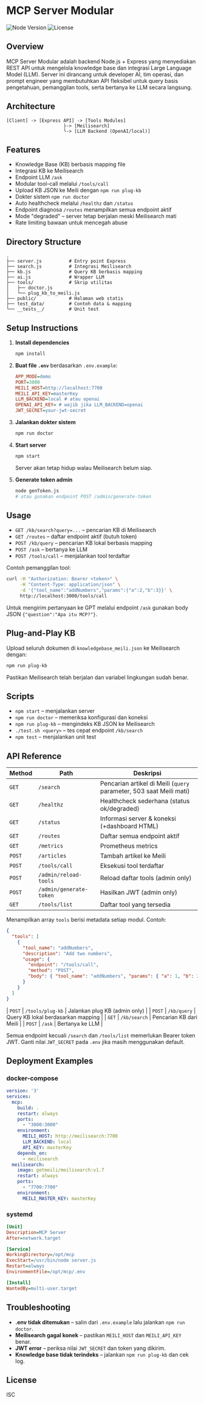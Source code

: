 # MCP Server Modular

![Node Version](https://img.shields.io/badge/node-%3E%3D20.x-brightgreen)
![License](https://img.shields.io/badge/license-ISC-blue)

## Overview
MCP Server Modular adalah backend Node.js + Express yang menyediakan REST API
untuk mengelola knowledge base dan integrasi Large Language Model (LLM).
Server ini dirancang untuk developer AI, tim operasi, dan prompt engineer yang
membutuhkan API fleksibel untuk query basis pengetahuan, pemanggilan tools,
serta bertanya ke LLM secara langsung.

## Architecture
```
[Client] -> [Express API] -> [Tools Modules]
                     ├-> [Meilisearch]
                     └-> [LLM Backend (OpenAI/local)]
```

## Features
- Knowledge Base (KB) berbasis mapping file
- Integrasi KB ke Meilisearch
- Endpoint LLM `/ask`
- Modular tool-call melalui `/tools/call`
- Upload KB JSON ke Meili dengan `npm run plug-kb`
- Dokter sistem `npm run doctor`
- Auto healthcheck melalui `/healthz` dan `/status`
- Endpoint diagnosa `/routes` menampilkan semua endpoint aktif
- Mode "degraded" – server tetap berjalan meski Meilisearch mati
- Rate limiting bawaan untuk mencegah abuse

## Directory Structure
```text
.
├── server.js          # Entry point Express
├── search.js          # Integrasi Meilisearch
├── kb.js              # Query KB berbasis mapping
├── ai.js              # Wrapper LLM
├── tools/             # Skrip utilitas
│   ├── doctor.js
│   └── plug_kb_to_meili.js
├── public/            # Halaman web statis
├── test_data/         # Contoh data & mapping
└── __tests__/         # Unit test
```

## Setup Instructions
1. **Install dependencies**
   ```bash
   npm install
   ```
2. **Buat file `.env`** berdasarkan `.env.example`:
   ```ini
   APP_MODE=demo
   PORT=3000
   MEILI_HOST=http://localhost:7700
   MEILI_API_KEY=masterKey
   LLM_BACKEND=local # atau openai
   OPENAI_API_KEY= # wajib jika LLM_BACKEND=openai
   JWT_SECRET=your-jwt-secret
   ```
3. **Jalankan dokter sistem**
   ```bash
   npm run doctor
   ```
4. **Start server**
   ```bash
   npm start
   ```
   Server akan tetap hidup walau Meilisearch belum siap.

5. **Generate token admin**
   ```bash
   node genToken.js
   # atau gunakan endpoint POST /admin/generate-token
   ```

## Usage
- `GET /kb/search?query=...` – pencarian KB di Meilisearch
- `GET /routes` – daftar endpoint aktif (butuh token)
- `POST /kb/query` – pencarian KB lokal berbasis mapping
- `POST /ask` – bertanya ke LLM
- `POST /tools/call` – menjalankan tool terdaftar

Contoh pemanggilan tool:
```bash
curl -H "Authorization: Bearer <token>" \
     -H "Content-Type: application/json" \
     -d '{"tool_name":"addNumbers","params":{"a":2,"b":3}}' \
     http://localhost:3000/tools/call
```

Untuk mengirim pertanyaan ke GPT melalui endpoint `/ask` gunakan body JSON
`{"question":"Apa itu MCP?"}`.

## Plug-and-Play KB
Upload seluruh dokumen di `knowledgebase_meili.json` ke Meilisearch dengan:
```bash
npm run plug-kb
```
Pastikan Meilisearch telah berjalan dan variabel lingkungan sudah benar.

## Scripts
- `npm start` – menjalankan server
- `npm run doctor` – memeriksa konfigurasi dan koneksi
- `npm run plug-kb` – mengindeks KB JSON ke Meilisearch
- `./test.sh <query>` – tes cepat endpoint `/kb/search`
- `npm test` – menjalankan unit test

## API Reference
| Method | Path | Deskripsi |
| ------ | ---- | --------- |
| `GET`  | `/search` | Pencarian artikel di Meili (`query` parameter, 503 saat Meili mati) |
| `GET`  | `/healthz` | Healthcheck sederhana (status ok/degraded) |
| `GET`  | `/status` | Informasi server & koneksi (+dashboard HTML) |
| `GET`  | `/routes` | Daftar semua endpoint aktif |
| `GET`  | `/metrics` | Prometheus metrics |
| `POST` | `/articles` | Tambah artikel ke Meili |
| `POST` | `/tools/call` | Eksekusi tool terdaftar |
| `POST` | `/admin/reload-tools` | Reload daftar tools (admin only) |
| `POST` | `/admin/generate-token` | Hasilkan JWT (admin only) |
| `GET`  | `/tools/list` | Daftar tool yang tersedia |
Menampilkan array `tools` berisi metadata setiap modul. Contoh:
```json
{
  "tools": [
    {
      "tool_name": "addNumbers",
      "description": "Add two numbers",
      "usage": {
        "endpoint": "/tools/call",
        "method": "POST",
        "body": { "tool_name": "addNumbers", "params": { "a": 1, "b": 2 } }
      }
    }
  ]
}
```
| `POST` | `/tools/plug-kb` | Jalankan plug KB (admin only) |
| `POST` | `/kb/query` | Query KB lokal berdasarkan mapping |
| `GET`  | `/kb/search` | Pencarian KB dari Meili |
| `POST` | `/ask` | Bertanya ke LLM |

Semua endpoint kecuali `/search` dan `/tools/list` memerlukan Bearer token JWT.
Ganti nilai `JWT_SECRET` pada `.env` jika masih menggunakan default.

## Deployment Examples

### docker-compose
```yaml
version: '3'
services:
  mcp:
    build: .
    restart: always
    ports:
      - "3000:3000"
    environment:
      MEILI_HOST: http://meilisearch:7700
      LLM_BACKEND: local
      API_KEY: masterKey
    depends_on:
      - meilisearch
  meilisearch:
    image: getmeili/meilisearch:v1.7
    restart: always
    ports:
      - "7700:7700"
    environment:
      MEILI_MASTER_KEY: masterKey
```

### systemd
```ini
[Unit]
Description=MCP Server
After=network.target

[Service]
WorkingDirectory=/opt/mcp
ExecStart=/usr/bin/node server.js
Restart=always
EnvironmentFile=/opt/mcp/.env

[Install]
WantedBy=multi-user.target
```

## Troubleshooting
- **.env tidak ditemukan** – salin dari `.env.example` lalu jalankan `npm run doctor`.
- **Meilisearch gagal konek** – pastikan `MEILI_HOST` dan `MEILI_API_KEY` benar.
- **JWT error** – periksa nilai `JWT_SECRET` dan token yang dikirim.
- **Knowledge base tidak terindeks** – jalankan `npm run plug-kb` dan cek log.

## License
ISC
